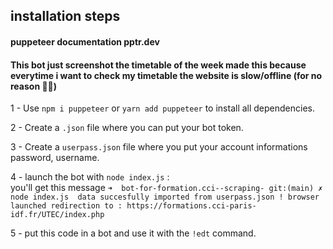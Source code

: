 ## installation steps
#### puppeteer documentation pptr.dev

#### This bot just screenshot the timetable of the week made this because everytime i want to check my timetable the website is slow/offline (for no reason 🤷‍♂️)

1 - Use `npm i puppeteer` or  `yarn add puppeteer` to install all dependencies. 


2 - Create a `.json` file where you can put your bot token. 


3 - Create a `userpass.json` file where you put your account informations password, username. 


4 - launch the bot with `node index.js` :  
    you'll get this message `
➜  bot-for-formation.cci--scraping- git:(main) ✗ node index.js 
                data succesfully imported from userpass.json !
                browser launched
                redirection to : https://formations.cci-paris-idf.fr/UTEC/index.php `

5 - put this code in a bot and use it with the `!edt` command. 

